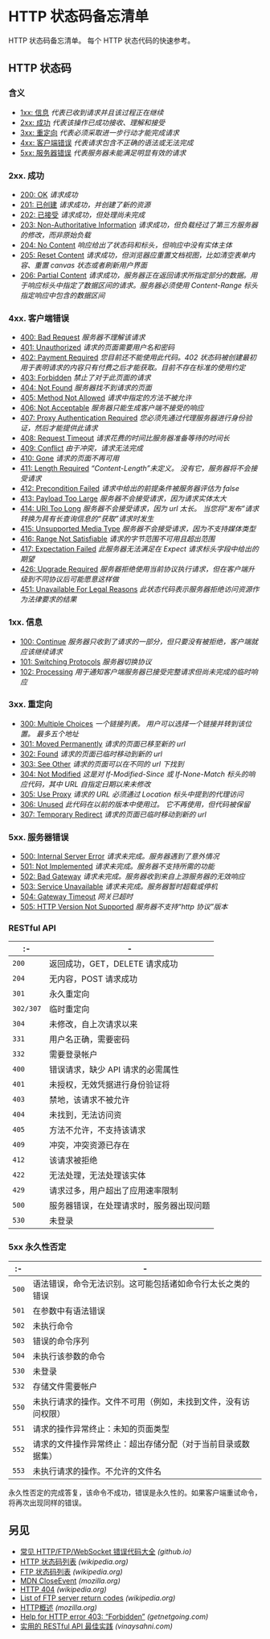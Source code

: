 
<!-- 
Source: https://github.com/jaywcjlove/reference/blob/main/docs/http-status-code.md
Retrieved on: 2025-06-12
-->

HTTP 状态码备忘清单
===

HTTP 状态码备忘清单。 每个 HTTP 状态代码的快速参考。

HTTP 状态码
---

### 含义

- [1xx: 信息](#1xx-信息) _代表已收到请求并且该过程正在继续_<!--rehype:tooltips-->
- [2xx: 成功](#2xx-成功) _代表该操作已成功接收、理解和接受_<!--rehype:tooltips-->
- [3xx: 重定向](#3xx-重定向) _代表必须采取进一步行动才能完成请求_<!--rehype:tooltips-->
- [4xx: 客户端错误](#4xx-客户端错误) _代表请求包含不正确的语法或无法完成_<!--rehype:tooltips-->
- [5xx: 服务器错误](#5xx-服务器错误) _代表服务器未能满足明显有效的请求_<!--rehype:tooltips-->

### 2xx. 成功
<!--rehype:wrap-class=row-span-2-->

- [200: OK](https://tools.ietf.org/html/rfc7231#section-6.3.1) _请求成功_<!--rehype:tooltips-->
- [201: 已创建](https://tools.ietf.org/html/rfc7231#section-6.3.2) _请求成功，并创建了新的资源_<!--rehype:tooltips-->
- [202: 已接受](https://tools.ietf.org/html/rfc7231#section-6.3.3) _请求成功，但处理尚未完成_<!--rehype:tooltips-->
- [203: Non-Authoritative Information](https://tools.ietf.org/html/rfc7231#section-6.3.4) _请求成功，但负载经过了第三方服务器的修改，而非原始负载_<!--rehype:tooltips-->
- [204: No Content](https://tools.ietf.org/html/rfc7231#section-6.3.5) _响应给出了状态码和标头，但响应中没有实体主体_<!--rehype:tooltips-->
- [205: Reset Content](https://tools.ietf.org/html/rfc7231#section-6.3.6) _请求成功，但浏览器应重置文档视图，比如清空表单内容、重置 canvas 状态或者刷新用户界面_<!--rehype:tooltips-->
- [206: Partial Content](https://tools.ietf.org/html/rfc7233#section-4.1) _请求成功，服务器正在返回请求所指定部分的数据。用于响应标头中指定了数据区间的请求。服务器必须使用 Content-Range 标头指定响应中包含的数据区间_<!--rehype:tooltips-->

### 4xx. 客户端错误
<!--rehype:wrap-class=row-span-3-->

- [400: Bad Request](https://tools.ietf.org/html/rfc7231#section-6.5.1) _服务器不理解该请求_<!--rehype:tooltips-->
- [401: Unauthorized](https://tools.ietf.org/html/rfc7235#section-3.1) _请求的页面需要用户名和密码_<!--rehype:tooltips-->
- [402: Payment Required](https://tools.ietf.org/html/rfc7231#section-6.5.2) _您目前还不能使用此代码。402 状态码被创建最初用于表明请求的内容只有付费之后才能获取。目前不存在标准的使用约定_<!--rehype:tooltips-->
- [403: Forbidden](https://tools.ietf.org/html/rfc7231#section-6.5.3) _禁止了对于此页面的请求_<!--rehype:tooltips-->
- [404: Not Found](https://tools.ietf.org/html/rfc7231#section-6.5.4) _服务器找不到请求的页面_<!--rehype:tooltips-->
- [405: Method Not Allowed](https://tools.ietf.org/html/rfc7231#section-6.5.5) _请求中指定的方法不被允许_<!--rehype:tooltips-->
- [406: Not Acceptable](https://tools.ietf.org/html/rfc7231#section-6.5.6) _服务器只能生成客户端不接受的响应_<!--rehype:tooltips-->
- [407: Proxy Authentication Required](https://tools.ietf.org/html/rfc7235#section-3.2) _您必须先通过代理服务器进行身份验证，然后才能提供此请求_<!--rehype:tooltips-->
- [408: Request Timeout](https://tools.ietf.org/html/rfc7231#section-6.5.7) _请求花费的时间比服务器准备等待的时间长_<!--rehype:tooltips-->
- [409: Conflict](https://tools.ietf.org/html/rfc7231#section-6.5.8) _由于冲突，请求无法完成_<!--rehype:tooltips-->
- [410: Gone](https://tools.ietf.org/html/rfc7231#section-6.5.9) _请求的页面不再可用_<!--rehype:tooltips-->
- [411: Length Required](https://tools.ietf.org/html/rfc7231#section-6.5.10) _“Content-Length”未定义。 没有它，服务器将不会接受请求_<!--rehype:tooltips-->
- [412: Precondition Failed](https://tools.ietf.org/html/rfc7232#section-4.2) _请求中给出的前提条件被服务器评估为 false_<!--rehype:tooltips-->
- [413: Payload Too Large](https://tools.ietf.org/html/rfc7231#section-6.5.11) _服务器不会接受请求，因为请求实体太大_<!--rehype:tooltips-->
- [414: URI Too Long](https://tools.ietf.org/html/rfc7231#section-6.5.12) _服务器不会接受请求，因为 url 太长。 当您将“发布”请求转换为具有长查询信息的“获取”请求时发生_<!--rehype:tooltips-->
- [415: Unsupported Media Type](https://tools.ietf.org/html/rfc7231#section-6.5.13) _服务器不会接受请求，因为不支持媒体类型_<!--rehype:tooltips-->
- [416: Range Not Satisfiable](https://tools.ietf.org/html/rfc7233#section-4.4) _请求的字节范围不可用且超出范围_<!--rehype:tooltips-->
- [417: Expectation Failed](https://tools.ietf.org/html/rfc7231#section-6.5.14) _此服务器无法满足在 Expect 请求标头字段中给出的期望_<!--rehype:tooltips-->
- [426: Upgrade Required](https://tools.ietf.org/html/rfc7231#section-6.5.15) _服务器拒绝使用当前协议执行请求，但在客户端升级到不同协议后可能愿意这样做_<!--rehype:tooltips-->
- [451: Unavailable For Legal Reasons](https://datatracker.ietf.org/doc/html/rfc7725#section-3) _此状态代码表示服务器拒绝访问资源作为法律要求的结果_<!--rehype:tooltips-->

### 1xx. 信息

- [100: Continue](https://tools.ietf.org/html/rfc7231#section-6.2.1) _服务器只收到了请求的一部分，但只要没有被拒绝，客户端就应该继续请求_<!--rehype:tooltips-->
- [101: Switching Protocols](https://tools.ietf.org/html/rfc7231#section-6.2.2) _服务器切换协议_<!--rehype:tooltips-->
- [102: Processing](https://tools.ietf.org/html/rfc2518#section-10.1) _用于通知客户端服务器已接受完整请求但尚未完成的临时响应_<!--rehype:tooltips-->

### 3xx. 重定向

- [300: Multiple Choices](https://tools.ietf.org/html/rfc7231#section-6.4.1) _一个链接列表。 用户可以选择一个链接并转到该位置。 最多五个地址_<!--rehype:tooltips-->
- [301: Moved Permanently](https://tools.ietf.org/html/rfc7231#section-6.4.2) _请求的页面已移至新的 url_<!--rehype:tooltips-->
- [302: Found](https://tools.ietf.org/html/rfc7231#section-6.4.3) _请求的页面已临时移动到新的 url_<!--rehype:tooltips-->
- [303: See Other](https://tools.ietf.org/html/rfc7231#section-6.4.4) _请求的页面可以在不同的 url 下找到_<!--rehype:tooltips-->
- [304: Not Modified](https://tools.ietf.org/html/rfc7232#section-4.1) _这是对 If-Modified-Since 或 If-None-Match 标头的响应代码，其中 URL 自指定日期以来未修改_<!--rehype:tooltips-->
- [305: Use Proxy](https://tools.ietf.org/html/rfc7231#section-6.4.5) _请求的 URL 必须通过 Location 标头中提到的代理访问_<!--rehype:tooltips-->
- [306: Unused](https://tools.ietf.org/html/rfc7231#section-6.4.6) _此代码在以前的版本中使用过。 它不再使用，但代码被保留_<!--rehype:tooltips-->
- [307: Temporary Redirect](https://tools.ietf.org/html/rfc7231#section-6.4.7) _请求的页面已临时移动到新的 url_<!--rehype:tooltips-->

### 5xx. 服务器错误

- [500: Internal Server Error](https://tools.ietf.org/html/rfc7231#section-6.6.1) _请求未完成。服务器遇到了意外情况_<!--rehype:tooltips-->
- [501: Not Implemented](https://tools.ietf.org/html/rfc7231#section-6.6.2) _请求未完成。服务器不支持所需的功能_<!--rehype:tooltips-->
- [502: Bad Gateway](https://tools.ietf.org/html/rfc7231#section-6.6.3) _请求未完成。服务器收到来自上游服务器的无效响应_<!--rehype:tooltips-->
- [503: Service Unavailable](https://tools.ietf.org/html/rfc7231#section-6.6.4) _请求未完成。服务器暂时超载或停机_<!--rehype:tooltips-->
- [504: Gateway Timeout](https://tools.ietf.org/html/rfc7231#section-6.6.5) _网关已超时_<!--rehype:tooltips-->
- [505: HTTP Version Not Supported](https://tools.ietf.org/html/rfc7231#section-6.6.6) _服务器不支持“http 协议”版本_<!--rehype:tooltips-->

### RESTful API

 :- | -
---- | ----
`200` | 返回成功，GET，DELETE 请求成功
`204` | 无内容，POST 请求成功
`301` | 永久重定向
`302/307` | 临时重定向
`304` | 未修改，自上次请求以来
`331` | 用户名正确，需要密码
`332` | 需要登录帐户
`400` | 错误请求，缺少 API 请求的必需属性
`401` | 未授权，无效凭据进行身份验证将
`403` | 禁地，该请求不被允许
`404` | 未找到，无法访问资
`405` | 方法不允许，不支持该请求
`409` | 冲突，冲突资源已存在
`412` | 该请求被拒绝
`422` | 无法处理，无法处理该实体
`429` | 请求过多，用户超出了应用速率限制
`500` | 服务器错误，在处理请求时，服务器出现问题
`530` | 未登录

### 5xx 永久性否定
<!--rehype:wrap-class=col-span-2-->

 :- | -
---- | ----
`500` | 语法错误，命令无法识别。这可能包括诸如命令行太长之类的错误
`501` | 在参数中有语法错误
`502` | 未执行命令
`503` | 错误的命令序列
`504` | 未执行该参数的命令
`530` | 未登录
`532` | 存储文件需要帐户
`550` | 未执行请求的操作。文件不可用（例如，未找到文件，没有访问权限）
`551` | 请求的操作异常终止：未知的页面类型
`552` | 请求的文件操作异常终止：超出存储分配（对于当前目录或数据集）
`553` | 未执行请求的操作。不允许的文件名

永久性否定的完成答复，该命令不成功，错误是永久性的。如果客户端重试命令，将再次出现同样的错误。

另见
----

- [常见 HTTP/FTP/WebSocket 错误代码大全](https://jaywcjlove.github.io/handbook/other/HTTP-status-codes.html) _(github.io)_
- [HTTP 状态码列表](https://en.wikipedia.org/wiki/List_of_HTTP_status_codes) _(wikipedia.org)_
- [FTP 状态码列表](https://en.wikipedia.org/wiki/List_of_FTP_server_return_codes) _(wikipedia.org)_
- [MDN CloseEvent](https://developer.mozilla.org/zh-CN/docs/Web/API/CloseEvent) _(mozilla.org)_
- [HTTP 404](https://en.wikipedia.org/wiki/HTTP_404#Custom_error_pages) _(wikipedia.org)_
- [List of FTP server return codes](https://en.wikipedia.org/wiki/List_of_FTP_server_return_codes) _(wikipedia.org)_
- [HTTP概述](https://developer.mozilla.org/zh-CN/docs/Web/HTTP/Overview) _(mozilla.org)_
- [Help for HTTP error 403: “Forbidden”](http://www.getnetgoing.com/HTTP-403.html) _(getnetgoing.com)_
- [实用的 RESTful API 最佳实践](https://www.vinaysahni.com/best-practices-for-a-pragmatic-restful-api) _(vinaysahni.com)_
